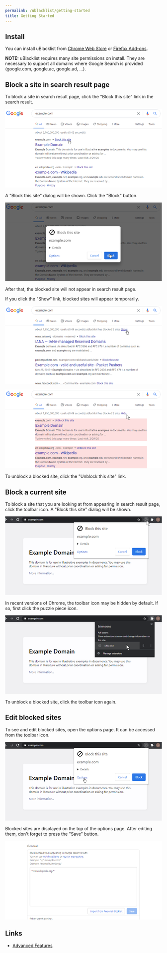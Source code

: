 ```yaml
---
permalink: /ublacklist/getting-started
title: Getting Started
---
```


## Install
You can install uBlacklist from [Chrome Web Store](https://chrome.google.com/webstore/detail/ublacklist/pncfbmialoiaghdehhbnbhkkgmjanfhe/related?hl=en) or [Firefox Add-ons](https://addons.mozilla.org/en/firefox/addon/ublacklist/).

<p class="notice--warning">
<strong>NOTE:</strong> uBlacklist requires many site permissions on install. They are necessary to support all domains where Google Search is provided (google.com, google.ac, google.ad, ...).
</p>

## Block a site in search result page
To block a site in search result page, click the "Block this site" link in the search result.

![block link](/assets/images/ublacklist/getting-started/block-1.png)

A "Block this site" dialog will be shown. Click the "Block" button.

![block dialog](/assets/images/ublacklist/getting-started/block-2.png)

After that, the blocked site will not appear in search result page.

If you click the "Show" link, blocked sites will appear temporarily.

![show link](/assets/images/ublacklist/getting-started/block-3.png)

![blocked sites](/assets/images/ublacklist/getting-started/block-4.png)

To unblock a blocked site, click the "Unblock this site" link.

## Block a current site
To block a site that you are looking at from appearing in search result page, click the toolbar icon. A "Block this site" dialog will be shown.

![toolbar icon](/assets/images/ublacklist/getting-started/block-current-1.png)

In recent versions of Chrome, the toolbar icon may be hidden by default. If so, first click the puzzle piece icon.

![hidden toolbar icon](/assets/images/ublacklist/getting-started/block-current-2.png)

To unblock a blocked site, click the toolbar icon again.

## Edit blocked sites
To see and edit blocked sites, open the options page. It can be accessed from the toolbar icon.

![options link](/assets/images/ublacklist/getting-started/options-1.png)

Blocked sites are displayed on the top of the options page. After editing them, don't forget to press the "Save" button.

![blacklist](/assets/images/ublacklist/getting-started/options-2.png)

## Links
- [Advanced Features](./advanced-features)
